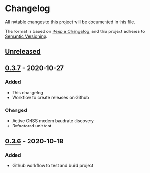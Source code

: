 # Changelog

All notable changes to this project will be documented in this file.

The format is based on [Keep a Changelog](https://keepachangelog.com/en/1.0.0/),
and this project adheres to [Semantic Versioning](https://semver.org/spec/v2.0.0.html).


## [Unreleased]



## [0.3.7] - 2020-10-27

### Added

- This changelog
- Workflow to create releases on Github


### Changed

- Active GNSS modem baudrate discovery
- Refactored unit test


## [0.3.6] - 2020-10-18

### Added

- Github workflow to test and build project


[unreleased]: https://github.com/olivierlacan/keep-a-changelog/compare/v0.3.7...HEAD
[0.3.7]: https://github.com/renestraub/ubxlib_rust/releases/tag/v0.3.6...v0.3.7
[0.3.6]: https://github.com/renestraub/ubxlib_rust/releases/tag/v0.3.6
